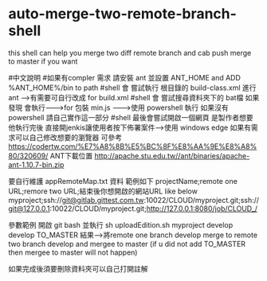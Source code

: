 # auto-merge-two-remote-branch-shell
this shell can help you merge two diff remote branch and cab push merge to master if you want


#中文說明
#如果有compler 需求 請安裝 ant 並設置 ANT_HOME and ADD %ANT_HOME%/bin to path
#shell 會 嘗試執行 根目錄的 build-class.xml 進行ant -->有需要可自行改成 for build.xml
#shell 會 嘗試搜尋資料夾下的 bat檔 如果發現 會執行--->for 包裝 min.js  --->使用 powershell 執行 如果沒有 powershell 請自己實作這一部分
#shell 最後會嘗試開啟一個網頁 是製作者想要他執行完後 直接開jenkis讓使用者按下佈署案件-->使用 windows edge 如果有需求可以自己修改想要的瀏覽器
可參考 https://codertw.com/%E7%A8%8B%E5%BC%8F%E8%AA%9E%E8%A8%80/320609/
ANT下載位置 http://apache.stu.edu.tw//ant/binaries/apache-ant-1.10.7-bin.zip


要自行維護 appRemoteMap.txt 資料
範例如下
projectName;remote one URL;remore two URL;結束後你想開啟的網站URL
like below
myproject;ssh://git@gitlab.gittest.com.tw:10022/CLOUD/myproject.git;ssh://git@127.0.0.1:10022/CLOUD/myproject.git;http://127.0.0.1:8080/job/CLOUD_/

參數範例 開啟 git bash 並執行
sh uploadEdition.sh myproject develop develop TO_MASTER
結果-->將remote one branch develop merge to remote two branch develop and mergee to master (if u did not add TO_MASTER then mergee to master will not happen)

如果完成後須要刪除資料夾可以自己打開註解
